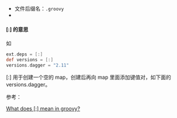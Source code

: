 * 文件后缀名：`.groovy`
* 



#### [:] 的意思

如 

```groovy
ext.deps = [:]
def versions = [:]
versions.dagger = "2.11"
```

[:] 用于创建一个空的 map，创建后再向 map 里面添加键值对，如下面的 versions.dagger。







参考：

[What does [:] mean in groovy?](https://stackoverflow.com/questions/22865107/what-does-mean-in-groovy)